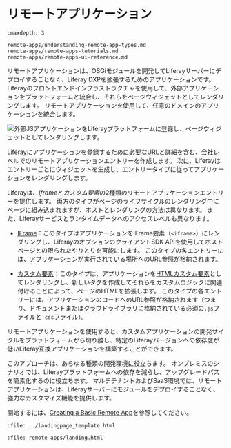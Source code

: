 # リモートアプリケーション

```{toctree}
:maxdepth: 3

remote-apps/understanding-remote-app-types.md
remote-apps/remote-apps-tutorials.md
remote-apps/remote-apps-ui-reference.md
```

リモートアプリケーションは、OSGiモジュールを開発してLiferayサーバーにデプロイすることなく、Liferay DXPを拡張するためのアプリケーションです。 Liferayのフロントエンドインフラストラクチャを使用して、外部アプリケーションをプラットフォームと統合し、それらをページウィジェットとしてレンダリングします。 リモートアプリケーションを使用して、任意のドメインのアプリケーションを統合します。

![外部JSアプリケーションをLiferayプラットフォームに登録し、ページウィジェットとしてレンダリングします。](./remote-apps/images/01.png)

Liferayにアプリケーションを登録するために必要なURLと詳細を含む、会社レベルでのリモートアプリケーションエントリーを作成します。 次に、Liferayはエントリーごとにウィジェットを生成し、エントリータイプに従ってアプリケーションをレンダリングします。

Liferayは、*Iframe*と*カスタム要素*の2種類のリモートアプリケーションエントリーを提供します。 両方のタイプがページのライフサイクルのレンダリング中にページに組み込まれますが、ホストとレンダリングの方法は異なります。 また、Liferayサービスとランタイムデータへのアクセスレベルも異なります。

* [IFrame](./remote-apps/understanding-remote-app-types.md#using-the-iframe-type)：このタイプはアプリケーションをIFrame要素（`<iframe>`）にレンダリングし、LiferayのオプションのクライアントSDK APIを使用してホストページとの限られたやりとりを可能にします。 このタイプの各エントリーには、アプリケーションが実行されている場所へのURL参照が格納されます。

* [カスタム要素](./remote-apps/understanding-remote-app-types.md#using-the-custom-element-type)：このタイプは、アプリケーションを[HTMLカスタム要素](https://web.dev/custom-elements-v1/)としてレンダリングし、新しいタグを作成してそれらをカスタムロジックに関連付けることによって、ページのHTMLを拡張します。 このタイプの各エントリーには、アプリケーションのコードへのURL参照が格納されます（つまり、ドキュメントまたはクラウドライブラリに格納されている必須の`.js`ファイルと`.css`ファイル）。

リモートアプリケーションを使用すると、カスタムアプリケーションの開発サイクルをプラットフォームから切り離し、特定のLiferayバージョンへの依存度が低いLiferay互換アプリケーションを構築することができます。

このアプローチは、あらゆる種類の開発環境に役立ちます。 オンプレミスのシナリオでは、Liferayプラットフォームへの依存を減らし、アップグレードパスを簡素化するのに役立ちます。 マルチテナントおよびSaaS環境では、リモートアプリケーションは、Liferayサーバーにモジュールをデプロイすることなく、強力なカスタマイズ機能を提供します。

開始するには、[Creating a Basic Remote App](./remote-apps/remote-apps-tutorials/creating-a-basic-remote-app.md)を参照してください。

```{raw} html
:file: ../landingpage_template.html
```

```{raw} html
:file: remote-apps/landing.html
```
